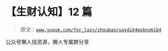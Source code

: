 # 【生财认知】12 篇

> 原文：[`www.yuque.com/for_lazy/zhoubao/uaydi64epbno6ib4`](https://www.yuque.com/for_lazy/zhoubao/uaydi64epbno6ib4)

公众号懒人找资源，懒人专属群分享